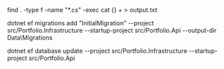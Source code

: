 find . -type f -name "*.cs" -exec cat {} + > output.txt


dotnet ef migrations add "InitialMigration" --project src/Portfolio.Infrastructure --startup-project src/Portfolio.Api --output-dir Data\Migrations

dotnet ef database update --project src/Portfolio.Infrastructure --startup-project src/Portfolio.Api 